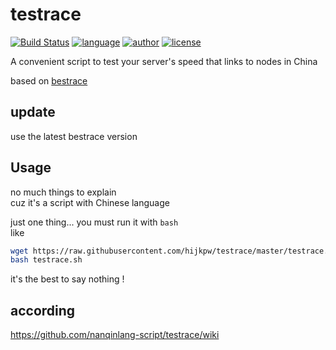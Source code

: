 # testrace
[![Build Status](https://github.com/nanqinlang/SVG/blob/master/build%20passing.svg)](https://github.com/nanqinlang-script/testrace)
[![language](https://github.com/nanqinlang/SVG/blob/master/language-shell-blue.svg)](https://github.com/nanqinlang-script/testrace)
[![author](https://github.com/nanqinlang/SVG/blob/master/author-nanqinlang-lightgrey.svg)](https://github.com/nanqinlang-script/testrace)
[![license](https://github.com/nanqinlang/SVG/blob/master/license-GPLv3-orange.svg)](https://github.com/nanqinlang-script/testrace)

A convenient script to test your server's speed that links to nodes in China

based on [bestrace](http://www.ipip.net)

## update

use the latest bestrace version

## Usage
no much things to explain  
cuz it's a script with Chinese language

just one thing... you must run it with `bash`  
like
```bash
wget https://raw.githubusercontent.com/hijkpw/testrace/master/testrace.sh
bash testrace.sh
```

it's the best to say nothing !

## according
https://github.com/nanqinlang-script/testrace/wiki
